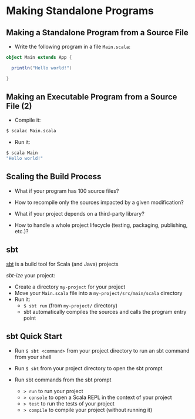 
# Making Standalone Programs

## Making a Standalone Program from a Source File

- Write the following program in a file `Main.scala`:

```scala
object Main extends App {

  println("Hello world!")

}
```

## Making an Executable Program from a Source File (2)

- Compile it:

```bash
$ scalac Main.scala
```

- Run it:

```bash
$ scala Main
"Hello world!"
```

## Scaling the Build Process

- What if your program has 100 source files?

- How to recompile only the sources impacted by a given modification?

- What if your project depends on a third-party library?

- How to handle a whole project lifecycle (testing, packaging, publishing, etc.)?

## sbt

[sbt](http://www.scala-sbt.org/) is a build tool for Scala (and Java) projects

*sbt-ize* your project:

- Create a directory `my-project` for your project
- Move your `Main.scala` file into a `my-project/src/main/scala` directory
- Run it:
    - `$ sbt run` (from `my-project/` directory)
    - sbt automatically compiles the sources and calls the program entry point

## sbt Quick Start

- Run `$ sbt <command>` from your project directory to run an sbt command from your shell

- Run `$ sbt` from your project directory to open the sbt prompt

- Run sbt commands from the sbt prompt

    - `> run` to run your project
    - `> console` to open a Scala REPL in the context of your project
    - `> test` to run the tests of your project
    - `> compile` to compile your project (without running it)
